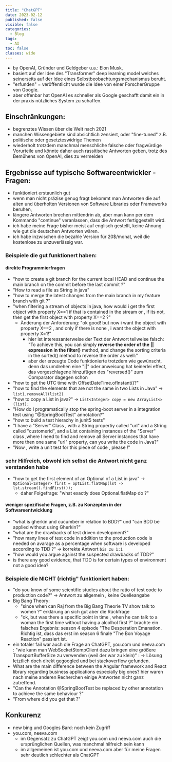 ```yaml
---
title: "ChatGPT"
date: 2023-02-12
published: false
visible: false
categories:
  - Blog
tags:
  - AI
toc: false
classes: wide
---
```


* by OpenAI, Gründer und Geldgeber u.a.: Elon Musk, 
* basiert auf der Idee des "Transformer" deep learning model welches seinerseits auf der Idee eines Selbstbeobachtungsmechanismus beruht. 
* "erfunden" = veröffentlicht wurde die Idee von einer ForscherGruppe von Google.
* aber offenbar hat OpenAI es schneller als Google geschafft damit ein in der praxis nützliches System zu schaffen.

## Einschränkungen:
* begrenztes Wissen über die Welt nach 2021 
* manchen Wissengebiete sind absichtlich zensiert, oder "fine-tuned"  z.B. politische  oder gesetzteswidrige Themen
* wiederholt trotzdem manchmal menschliche falsche oder fragwürdige Vorurteile und könnte daher auch rassitische Antworten geben, trotz des Bemühens von OpenAI, dies zu vermeiden 

## Ergebnisse auf typische Softwareentwickler - Fragen: 
* funktioniert erstaunlich gut
* wenn man nicht präzise genug fragt bekommt man Antworten die auf alten und überholten Versionen von Software Libraries oder Frameworks beruhen,
* längere Antworten brechen mittendrin ab, aber man kann per dem Kommando "continue" veranlassen, dass die Antwort fertiggestellt wird.
* ich habe meine Frage bisher meist auf englisch gestellt, keine Ahnung wie gut die deutschen Antworten wären. 
* ich habe inzwischen die bezahle Version für 20$/monat, weil die kostenlose zu unzuverlässig war.
### Beispiele die gut funktionert haben:
#### direkte Programmierfragen
* "how to create a git branch for the current local HEAD and continue the main branch on the commit before the last commit ?"
* "How to read a file as String in java"
* "how to merge the latest changes from the main branch in my feature branch with git ?"
* "when filtering a stream of objects in java, how would i get the first object with property X==1 if that is contained in the stream or , if its not, then get the first object with property X==2 ?"
    * Änderung der Anforderung: "ok good! but now i want the object with property X==2 , and only if there is none , i want the object with property X=1!" 
        * hier ist interessanterweise der Text der Antwort teilweise falsch: "To achieve this, you can simply **reverse the order of the || expression in the filter()** method, and change the sorting criteria in the sorted() method to reverse the order as well:" 
        * aber der erzeugte Code funktionierte trotzdem wie gewünscht, denn das umdrehen eine "||" oder anweisung hat keinerlei effect, das vorgeschlagene hinzufügen des "reversed()" zum Comparator dagegen schon
* "how to get the UTC time with OffsetDateTime.ofInstant()?" 
* "how to find the elements that are not the same in two Lists in Java"  -> `list1.removeAll(list2)`
* "how to copy a List in java?" -> `List<Integer> copy = new ArrayList<>(list);`
* "How do I programatically stop the spring-boot server in a integration test using "@SpringBootTest" annotation?"
* "how to build a test hierachy in junit5 tests"
* "I have a "Server" Class , with a String propertiy called "url" and a String called "customerid", and a List<Server> containing instances of the "Server" class ,where I need to find and remove all Server instances that have more then one same "url" property, can you write the code in Java?"
* "Now , write a unit test for this piece of code , please !"

### sehr Hilfreich, obwohl ich selbst die Antwort nicht ganz verstanden habe
* "how to get the first element of an Optional of a List in java" -> `Optional<Integer> first = optList.flatMap(lst -> lst.stream().findFirst());`
    * daher Folgefrage: "what exactly does Optional.flatMap do ?"

#### weniger spezifische Fragen, z.B.  zu Konzepten in der Softwareentwicklung
* "what is gherkin and cucumber in relation to BDD?" und "can BDD be applied without using Gherkin?" 
* "what are the drawbacks of test driven development?"
* "how many lines of test code in addition to the production code is needed on avarage as a percentage when software is developed according to TDD ?" -> korrekte Antwort `bis zu 1:1`
* "how would you argue against the suspected drawbacks of TDD?"
* is there any good evidence, that TDD is for certain types of environment not a good idea?



### Beispiele die NICHT (richtig" funktioniert haben:
* "do you know of some scientific studies about the ratio of test code to production code?" -> Antwort zu allgemein , keine Quelleangabe
* Big Bang Theory: 
    * "since when can Raj from the Big Bang Theorie TV show talk to women ?" erklärung an sich gut aber die Rückfrage
    * "ok, but was there a specific point in time , when he can talk to a woman the first time without having a alcolhol first ?" brachte ein falsches Ergebnis: season 4 episode "The Desperation Emanation. Richtig ist, dass das erst im season 6 finale "The Bon Voyage Reaction" passiert ist.
* ein totaler fail war auch die Frage an ChatGPT, you.com und neeva.com  :  "wie kann man WebSocketStompClient dazu bringen eine größere TransportBufferSize zu verwenden (weil der war zu klein)" : -> Lösung letztlich doch direkt gegoogled und bei stackoverflow gefunden.
* What are the main difference between the Angular framework and React library regarding business applications especially big ones? hier waren nach meine anderen Recherchen einige Antworten nicht ganz zutreffend.
* "Can the Annotation @SpringBootTest be replaced by other annotation to achieve the same behaviour ?"
* "From where did you get that ?"


## Konkurenz
* new bing und Googles Bard: noch kein Zugriff 
* you.com, neeva.com
    * im Gegensatz zu ChatGPT zeigt you.com und neeva.com auch die ursprünglichen Quellen, was manchmal hilfreich sein kann 
    * im allgemeinen ist you.com und neeva.com aber für meine Fragen sehr deutlich schlechter als ChatGPT


